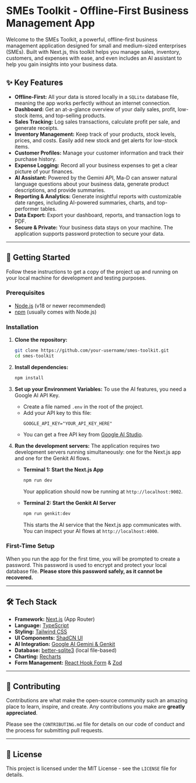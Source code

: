 # SMEs Toolkit - Offline-First Business Management App

Welcome to the SMEs Toolkit, a powerful, offline-first business management application designed for small and medium-sized enterprises (SMEs). Built with Next.js, this toolkit helps you manage sales, inventory, customers, and expenses with ease, and even includes an AI assistant to help you gain insights into your business data.

## ✨ Key Features

- **Offline-First:** All your data is stored locally in a `SQLite` database file, meaning the app works perfectly without an internet connection.
- **Dashboard:** Get an at-a-glance overview of your daily sales, profit, low-stock items, and top-selling products.
- **Sales Tracking:** Log sales transactions, calculate profit per sale, and generate receipts.
- **Inventory Management:** Keep track of your products, stock levels, prices, and costs. Easily add new stock and get alerts for low-stock items.
- **Customer Profiles:** Manage your customer information and track their purchase history.
- **Expense Logging:** Record all your business expenses to get a clear picture of your finances.
- **AI Assistant:** Powered by the Gemini API, Ma-D can answer natural language questions about your business data, generate product descriptions, and provide summaries.
- **Reporting & Analytics:** Generate insightful reports with customizable date ranges, including AI-powered summaries, charts, and top-performer tables.
- **Data Export:** Export your dashboard, reports, and transaction logs to PDF.
- **Secure & Private:** Your business data stays on your machine. The application supports password protection to secure your data.

---

## 🚀 Getting Started

Follow these instructions to get a copy of the project up and running on your local machine for development and testing purposes.

### Prerequisites

- [Node.js](https://nodejs.org/) (v18 or newer recommended)
- [npm](https://www.npmjs.com/) (usually comes with Node.js)

### Installation

1.  **Clone the repository:**
    ```sh
    git clone https://github.com/your-username/smes-toolkit.git
    cd smes-toolkit
    ```

2.  **Install dependencies:**
    ```sh
    npm install
    ```

3.  **Set up your Environment Variables:**
    To use the AI features, you need a Google AI API Key.

    -   Create a file named `.env` in the root of the project.
    -   Add your API key to this file:
        ```
        GOOGLE_API_KEY="YOUR_API_KEY_HERE"
        ```
    -   You can get a free API key from [Google AI Studio](https://aistudio.google.com/).

4.  **Run the development servers:**
    The application requires two development servers running simultaneously: one for the Next.js app and one for the Genkit AI flows.

    -   **Terminal 1: Start the Next.js App**
        ```sh
        npm run dev
        ```
        Your application should now be running at `http://localhost:9002`.

    -   **Terminal 2: Start the Genkit AI Server**
        ```sh
        npm run genkit:dev
        ```
        This starts the AI service that the Next.js app communicates with. You can inspect your AI flows at `http://localhost:4000`.

### First-Time Setup

When you run the app for the first time, you will be prompted to create a password. This password is used to encrypt and protect your local database file. **Please store this password safely, as it cannot be recovered.**

---

## 🛠️ Tech Stack

-   **Framework:** [Next.js](https://nextjs.org/) (App Router)
-   **Language:** [TypeScript](https://www.typescriptlang.org/)
-   **Styling:** [Tailwind CSS](https://tailwindcss.com/)
-   **UI Components:** [ShadCN UI](https://ui.shadcn.com/)
-   **AI Integration:** [Google AI Gemini & Genkit](https://developers.google.com/gemini)
-   **Database:** [better-sqlite3](https://github.com/WiseLibs/better-sqlite3) (local file-based)
-   **Charting:** [Recharts](https://recharts.org/)
-   **Form Management:** [React Hook Form](https://react-hook-form.com/) & [Zod](https://zod.dev/)

---

## 🤝 Contributing

Contributions are what make the open-source community such an amazing place to learn, inspire, and create. Any contributions you make are **greatly appreciated**.

Please see the `CONTRIBUTING.md` file for details on our code of conduct and the process for submitting pull requests.

---

## 📄 License

This project is licensed under the MIT License - see the `LICENSE` file for details.
